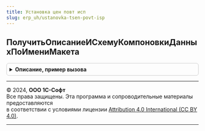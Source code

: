 ```yaml
---
title: Установка цен повт исп
slug: erp_uh/ustanovka-tsen-povt-isp
---
```



## ПолучитьОписаниеИСхемуКомпоновкиДанныхПоИмениМакета
<details style="margin: 1em 0; padding: 0.5em; border: 1px solid #ccc; border-radius: 6px;">

<summary style="font-weight: bold; cursor: pointer;">Описание, пример вызова</summary>

```bsl

// Возвращает структуру с синонимом и схемой компоновки
// данных по имени макета.
//
// Параметры:
//	ИмяМакета - Строка - имя макета, из которого необходимо получить описание и схему.
//	ИспользуетсяЦенообразование25 - Булево - Истина, использовать набор данных для ценообразования 2.5.
//
// Возвращаемое значение:
//	Структура - описание и схема компоновки данных.
//
Функция ПолучитьОписаниеИСхемуКомпоновкиДанныхПоИмениМакета(ИмяМакета, ИспользуетсяЦенообразование25) Экспорт
```

Пример вызова
```bsl
Результат = УстановкаЦенПовтИсп.ПолучитьОписаниеИСхемуКомпоновкиДанныхПоИмениМакета(ИмяМакета, ИспользуетсяЦенообразование25) 
```
</details>

---

© 2024, **ООО 1С-Софт**  
Все права защищены. Эта программа и сопроводительные материалы предоставляются  
в соответствии с условиями лицензии [Attribution 4.0 International (CC BY 4.0)](https://creativecommons.org/licenses/by/4.0/legalcode).

---
